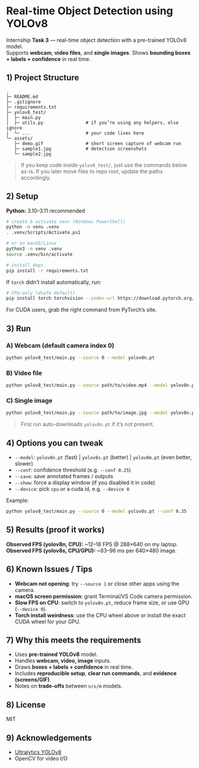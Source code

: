 # Real-time Object Detection using YOLOv8

Internship **Task 3** — real-time object detection with a pre-trained YOLOv8 model.  
Supports **webcam**, **video files**, and **single images**. Shows **bounding boxes + labels + confidence** in real time.

## 1) Project Structure

```
.
├─ README.md
├─ .gitignore
├─ requirements.txt
├─ yolov8_test/
│  ├─ main.py
│  ├─ utils.py                # if you’re using any helpers, else ignore
│  └─ ...                     # your code lives here
└─ assets/
   ├─ demo.gif                # short screen capture of webcam run
   ├─ sample1.jpg             # detection screenshots
   └─ sample2.jpg
```

> If you keep code inside `yolov8_test/`, just use the commands below as-is. If you later move files to repo root, update the paths accordingly.

## 2) Setup

**Python:** 3.10–3.11 recommended

```bash
# create & activate venv (Windows PowerShell)
python -m venv .venv
. .venv/Scripts/Activate.ps1

# or on macOS/Linux
python3 -m venv .venv
source .venv/bin/activate

# install deps
pip install -r requirements.txt
```

If `torch` didn’t install automatically, run:

```bash
# CPU-only (dsafe default)
pip install torch torchvision --index-url https://download.pytorch.org/whl/cpu
```

For CUDA users, grab the right command from PyTorch’s site.

## 3) Run

### A) Webcam (default camera index 0)
```bash
python yolov8_test/main.py --source 0 --model yolov8n.pt
```

### B) Video file
```bash
python yolov8_test/main.py --source path/to/video.mp4 --model yolov8n.pt
```

### C) Single image
```bash
python yolov8_test/main.py --source path/to/image.jpg --model yolov8n.pt --save
```

> First run auto-downloads `yolov8n.pt` if it’s not present.

## 4) Options you can tweak

- `--model`: `yolov8n.pt` (fast) | `yolov8s.pt` (better) | `yolov8m.pt` (even better, slower)
- `--conf`: confidence threshold (e.g. `--conf 0.25`)
- `--save`: save annotated frames / outputs
- `--show`: force a display window (if you disabled it in code)
- `--device`: pick `cpu` or a cuda id, e.g. `--device 0`

Example:
```bash
python yolov8_test/main.py --source 0 --model yolov8s.pt --conf 0.35
```

## 5) Results (proof it works)

**Observed FPS (yolov8n, CPU):** ~12–18 FPS @ 288×640 on my laptop.
**Observed FPS (yolov8s, CPU/GPU):** ~83–96 ms per 640×480 image.

## 6) Known Issues / Tips

- **Webcam not opening**: try `--source 1` or close other apps using the camera.
- **macOS screen permission**: grant Terminal/VS Code camera permission.
- **Slow FPS on CPU**: switch to `yolov8n.pt`, reduce frame size, or use GPU (`--device 0`).
- **Torch install weirdness**: use the CPU wheel above or install the exact CUDA wheel for your GPU.

## 7) Why this meets the requirements

- Uses **pre-trained YOLOv8** model.
- Handles **webcam, video, image** inputs.
- Draws **boxes + labels + confidence** in real time.
- Includes **reproducible setup**, **clear run commands**, and **evidence (screens/GIF)**.
- Notes on **trade-offs** between `n/s/m` models.

## 8) License

MIT 

## 9) Acknowledgements

- [Ultralytics YOLOv8](https://github.com/ultralytics/ultralytics)
- OpenCV for video I/O
